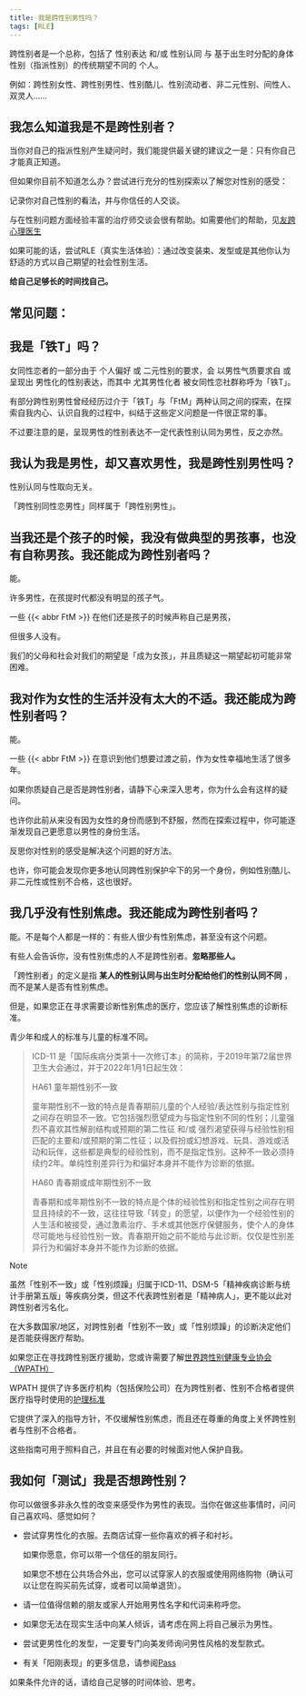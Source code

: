 ```yaml
---
title: 我是跨性别男性吗？
tags: [RLE]
---
```


跨性别者是一个总称，包括了 性别表达 和/或 性别认同 与 基于出生时分配的身体性别（指派性别）的传统期望不同的 个人。

例如：跨性别女性、跨性别男性、性别酷儿、性别流动者、非二元性别、间性人、双灵人……

## 我怎么知道我是不是跨性别者？

当你对自己的指派性别产生疑问时，我们能提供最关键的建议之一是：只有你自己才能真正知道。

但如果你目前不知道怎么办？尝试进行充分的性别探索以了解您对性别的感受：

记录你对自己性别的看法，并与你信任的人交谈。

与在性别问题方面经验丰富的治疗师交谈会很有帮助。如需要他们的帮助，见[友跨心理医生](https://mtf.wiki/zh-cn/docs/psyco/friendly)

如果可能的话，尝试RLE（真实生活体验）：通过改变装束、发型或是其他你认为舒适的方式以自己期望的社会性别生活。

**给自己足够长的时间找自己。**

常见问题：
---

## 我是「铁T」吗？

女同性恋者的一部分由于 个人偏好 或 二元性别的要求，会 以男性气质要求自 或呈现出 男性化的性别表达，而其中 尤其男性化者 被女同性恋社群称呼为「铁T」。

有部分跨性别男性曾经经历过介于「铁T」与「FtM」两种认同之间的探索，在探索自我内心、认识自我的过程中，纠结于这些定义问题是一件很正常的事。

不过要注意的是，呈现男性的性别表达不一定代表性别认同为男性，反之亦然。

## 我认为我是男性，却又喜欢男性，我是跨性别男性吗？

性别认同与性取向无关。

「跨性别同性恋男性」同样属于「跨性别男性」。

## 当我还是个孩子的时候，我没有做典型的男孩事，也没有自称男孩。我还能成为跨性别者吗？

能。

许多男性，在孩提时代都没有明显的孩子气。

一些 {{< abbr FtM >}} 在他们还是孩子的时候声称自己是男孩，

但很多人没有。

我们的父母和社会对我们的期望是「成为女孩」，并且质疑这一期望起初可能非常困难。

## 我对作为女性的生活并没有太大的不适。我还能成为跨性别者吗？

能。

一些 {{< abbr FtM >}} 在意识到他们想要过渡之前，作为女性幸福地生活了很多年。

如果你质疑自己是否是跨性别者，请静下心来深入思考，你为什么会有这样的疑问。

也许你此前从来没有因为女性的身份而感到不舒服，然而在探索过程中，你可能逐渐发现自己更愿意以男性的身份生活。

反思你对性别的感受是解决这个问题的好方法。

也许，你可能会发现你更多地认同跨性别保护伞下的另一个身份，例如性别酷儿、非二元性或性别不合格，这也很好。

## 我几乎没有性别焦虑。我还能成为跨性别者吗？

能。不是每个人都是一样的：有些人很少有性别焦虑，甚至没有这个问题。

有些人会告诉你，没有性别焦虑的人不是跨性别者。**忽略那些人。**

「跨性别者」的定义是指 **某人的性别认同与出生时分配给他们的性别认同不同** ，而不是某人是否有性别焦虑。

但是，如果您正在寻求需要诊断性别焦虑的医疗，您应该了解性别焦虑的诊断标准。

青少年和成人的标准与儿童的标准不同。

> ICD-11 是「国际疾病分类第十一次修订本」的简称，于2019年第72届世界卫生大会通过，并于2022年1月1日起生效：
> 
> HA61 童年期性别不一致
> 
> 童年期性别不一致的特点是青春期前儿童的个人经验/表达性别与指定性别之间存在明显不一致。它包括强烈愿望成为与指定性别不同的性别；儿童强烈不喜欢其性解剖结构或预期的第二性征 和/或 强烈渴望获得与经验性别相匹配的主要和/或预期的第二性征；以及假扮或幻想游戏、玩具、游戏或活动和玩伴，这些都是典型的经验性别，而不是指定性别。这种不一致必须持续约2年。单纯性别差异行为和偏好本身并不能作为诊断的依据。
> 
> HA60 青春期或成年期性别不一致
> 
> 青春期和成年期性别不一致的特点是个体的经验性别和指定性别之间存在明显且持续的不一致，这往往导致「转变」的愿望，以便作为一个经验性别的人生活和被接受，通过激素治疗、手术或其他医疗保健服务，使个人的身体尽可能地与经验性别一致。青春期开始之前不能给与此诊断。仅仅是性别差异行为和偏好本身并不能作为诊断的依据。

> [!NOTE]
> 虽然「性别不一致」或「性别烦躁」归属于ICD-11、DSM-5「精神疾病诊断与统计手册第五版」等疾病分类，但这不代表跨性别者是「精神病人」，更不能以此对跨性别者污名化。
> 
> 在大多数国家/地区，对跨性别者「性别不一致」或「性别烦躁」的诊断决定他们是否能获得医疗帮助。

如果您正在寻找跨性别医疗援助，您或许需要了解[世界跨性别健康专业协会 （WPATH）](https://www.wpath.org/about/mission-and-vision)

WPATH 提供了许多医疗机构（包括保险公司）在为跨性别者、性别不合格者提供医疗指导时使用的[护理标准](https://www.wpath.org/publications/soc)

它提供了深入的指导方针，不仅缓解性别焦虑，而且还在尊重的角度上关怀跨性别者与性别不合格者。

这些指南可用于照料自己，并且在有必要的时候面对他人保护自我。

## 我如何「测试」我是否想跨性别？

你可以做很多非永久性的改变来感受作为男性的表现。当你在做这些事情时，问问自己喜欢吗、感觉如何？

- 尝试穿男性化的衣服。去商店试穿一些你喜欢的裤子和衬衫。
  
  如果你愿意，你可以带一个信任的朋友同行。
  
  如果您不想在公共场合外出，您可以试穿家人的衣服或使用网络购物（确认可以让您在购买前先试穿，或者可以简单退货）。
  
- 请一位值得信赖的朋友或家人开始用男性名字和代词来称呼您。
  
- 如果您无法在现实生活中向某人倾诉，请考虑在网上将自己展示为男性。
  
- 尝试更男性化的发型，一定要专门向美发师询问男性风格的发型款式。
  
- 有关「阳刚表现」的更多信息，请参阅[Pass](http://www.reddit.com/r/ftm/wiki/index#wiki_passing_and_presentation)

如果条件允许的话，请给自己足够的时间体验、思考。
